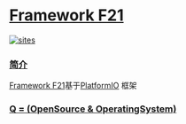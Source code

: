 ﻿# [Framework F21](https://github.com/OS-Q/F21)

[![sites](http://182.61.61.133/link/resources/OSQ.png)](http://www.OS-Q.com)

### [简介](https://github.com/OS-Q/F21/wiki)

[Framework F21](https://github.com/OS-Q/F21)基于[PlatformIO](https://github.com/platformio/platformio-core) 框架

### [Q = (OpenSource & OperatingSystem) ](http://www.OS-Q.com)
